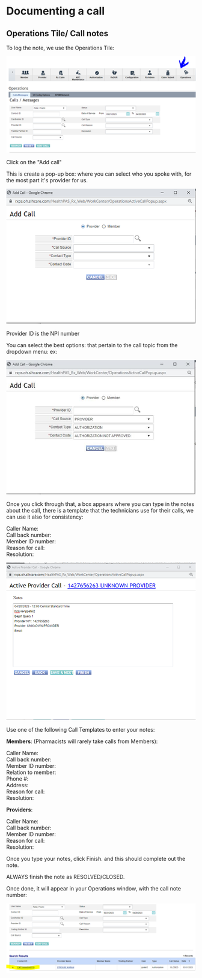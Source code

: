# Documenting a call

## Operations Tile/ Call notes

To log the note, we use the Operations Tile: 
 
![image](Otile0.png)

Click on the "Add call" 

This is create a pop-up box: where you can select who you spoke with, for the most part it's provider for us.  

![image](OTile1.png)

Provider ID is the NPI number 

You can select the best options: that pertain to the call topic from the dropdown menu: ex: 
 
![image](otile3.jpeg)
 
Once you click through that, a box appears where you can type in the notes about the call, there is a template that the technicians use for their calls, we can use it also for consistency:  

Caller Name:</br>
Call back number:</br>
Member ID number:</br> 
Reason for call:</br> 
Resolution:</br>

![image](otile4.png)

Use one of the following Call Templates to enter your notes:  

**Members**: (Pharmacists will rarely take calls from Members): 

Caller Name:   </br>
Call back number:   </br>
Member ID number:  </br>
Relation to member:  </br>
Phone #:  </br>
Address:  </br>
Reason for call:  </br>
Resolution:  

**Providers**: 

Caller Name:     </br>
Call back number:  </br>
Member ID number:   </br>
Reason for call:    </br>
Resolution:  </br>

Once you type your notes, click Finish. and this should complete out the note. 

ALWAYS finish the note as RESOLVED/CLOSED.  

Once done, it will appear in your Operations window, with the call note number: 

![image](otile5.png)
 

 
